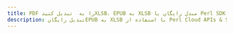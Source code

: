 ---title: PDF را به  تبدیل کنیدXLSB، EPUB به XLSB مبدل رایگان یا Perl SDKdescription: تبدیل رایگانEPUB به XLSB با استفاده از Perl Cloud APIs & SDK همچنین اسناد PDF را در Cloud ایجاد، ویرایش و رندر کنید.---